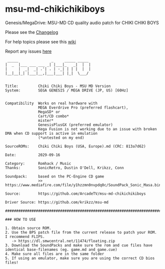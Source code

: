 # msu-md-chikichikiboys

Genesis/MegaDrive: MSU-MD CD quality audio patch for CHIKI CHIKI BOYS

Please see the [Changelog](https://github.com/ArcadeTV/msu-md-chikichikiboys/blob/master/Changelog.md)

For help topics please see this [wiki](https://github.com/ArcadeTV/msu-md_castleOfIllusion/wiki)

Report any issues [here](https://github.com/ArcadeTV/msu-md-chikichikiboys/issues)

```
 _____               _     _____ _____ 
|  _  |___ ___ ___ _| |___|_   _|  |  |
|     |  _|  _| .'| . | -_| | | |  |  |
|__|__|_| |___|__,|___|___| |_|  \___/ 
                             

Title:         Chiki Chiki Boys - MSU MD Version
System:        SEGA GENESIS / MEGA DRIVE (JP, US) [60Hz]
               

Compatibility  Works on real hardware with 
               MEGA Everdrive Pro (preferred flashcart), 
               MegaSD* or 
               Cart/CD combo*
               mister*
               GenesisPlusGX (preferred emulator)
               Kega Fusion is not working due to an issue with broken DMA when CD support is active in emulation
               (*untested on my end)

SourceROMs:    Chiki Chiki Boys (USA, Europe).md (CRC: 813a7d62)

Date:          2029-09-16

Category:      Romhack / Music
Thanks:        SonicRetro, Dustin O'Dell, Krikzz, Conn

Soundpack:     based on the PC-Engine CD game 
               >> https://www.mediafire.com/file/y1hzzmn0nvpdq0c/SoundPack_Sonic_Masa.bin/file
               
Source:        https://github.com/ArcadeTV/msu-md-chikichikiboys

Driver Source: https://github.com/krikzz/msu-md

#############################################################################################################################

### HOW TO USE

1. Obtain source ROM.
2. Use the BPS patch file from the current release to patch your ROM. I recommend FLIPS. 
   -> https://dl.smwcentral.net/11474/floating.zip
3. Download the SoundPacks and make sure the rom and cue files have identical base-filenames (eg. game.md and game.cue)
4. Make sure all files are in the same folder
5. If using an emulator, make sure you are using the correct CD bios files!
```   
